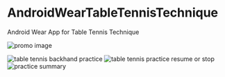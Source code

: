 # AndroidWearTableTennisTechnique
Android Wear App for Table Tennis Technique

![promo image](https://raw.githubusercontent.com/modestkdr/AndroidWear-TableTennisTechnique/master/images/Screen%20Shot%202018-07-06%20at%208.07.20%20PM.png)

![table tennis backhand practice](https://raw.githubusercontent.com/modestkdr/AndroidWear-TableTennisTechnique/master/images/Screenshot_1531073341.png) ![table tennis practice resume or stop](https://raw.githubusercontent.com/modestkdr/AndroidWear-TableTennisTechnique/master/images/Screenshot_1531073391.png) ![practice summary](https://raw.githubusercontent.com/modestkdr/AndroidWear-TableTennisTechnique/master/images/Screenshot_1531073403.png)
